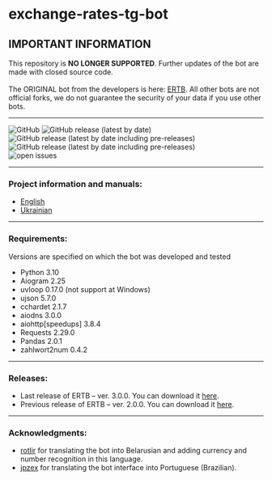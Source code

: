 # exchange-rates-tg-bot

## IMPORTANT INFORMATION

This repository is <b>NO LONGER SUPPORTED</b>. Further updates of the bot are made with closed source code.<br><br>
The ORIGINAL bot from the developers is here: <a href="https://t.me/exchange_rates_vsk_bot">ERTB</a>. All other bots are not official forks, we do not guarantee the security of your data if you use other bots.
<hr>

<img alt="GitHub" src="https://img.shields.io/github/license/Lanasys/exchange-rates-tg-bot?style=flat-square"> <img alt="GitHub release (latest by date)" src="https://img.shields.io/github/release/Lanasys/exchange-rates-tg-bot?style=flat-square"><br>
<img alt="GitHub release (latest by date including pre-releases)" src="https://img.shields.io/github/downloads-pre/Lanasys/exchange-rates-tg-bot/2.0.0/total?style=flat-square"> <img alt="GitHub release (latest by date including pre-releases)" src="https://img.shields.io/github/downloads-pre/Lanasys/exchange-rates-tg-bot/3.0.0r1/total?style=flat-square"><br>
<img alt="open issues" src="https://img.shields.io/github/issues-raw/Lanasys/exchange-rates-tg-bot?style=flat-square"><br>
<hr>
<h3>Project information and manuals:</h3>
<ul>
  <li><a href="README-en.md">English</a></li>
  <li><a href="README-uk.md">Ukrainian</a></li>
</ul>
<hr>
<h3>Requirements:</h3>
<p>Versions are specified on which the bot was developed and tested</p>
<ul>
  <li>Python 3.10</li>
  <li>Aiogram 2.25</li>
  <li>uvloop 0.17.0 (not support at Windows)</li>
  <li>ujson 5.7.0</li>
  <li>cchardet 2.1.7</li>
  <li>aiodns 3.0.0</li>
  <li>aiohttp[speedups] 3.8.4</li>
  <li>Requests 2.29.0</li>
  <li>Pandas 2.0.1</li>
  <li>zahlwort2num 0.4.2</li>
</ul>
<hr>
<h3>Releases:</h3>
<ul>
<li>Last release of ERTB – ver. 3.0.0. You can download it <a href="https://github.com/Lanasys/exchange-rates-tg-bot/releases/tag/3.0.0r1">here</a>.</li>
<li>Previous release of ERTB – ver. 2.0.0. You can download it <a href="https://github.com/Lanasys/exchange-rates-tg-bot/releases/tag/2.0.0">here</a>.</li>
</ul>
<hr>
<h3>Acknowledgments:</h3>
<ul>
<li><a href="https://t.me/rotlir">rotlir</a> for translating the bot into Belarusian and adding currency and number recognition in this language.</li>
<li><a href="https://github.com/jpzex">jpzex</a> for translating the bot interface into Portuguese (Brazilian).</li>
</ul>
